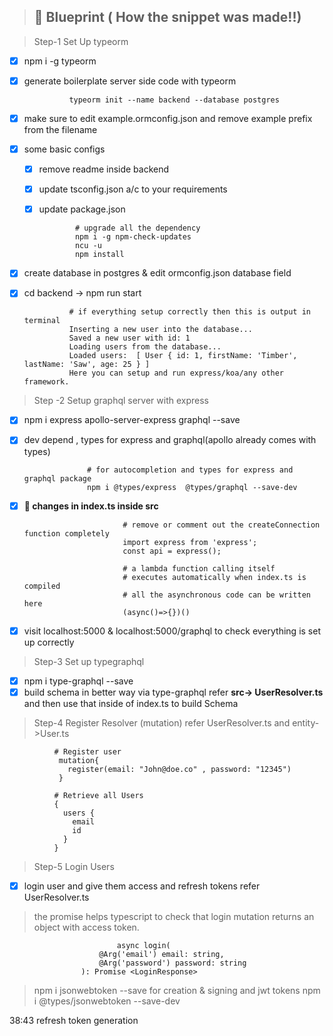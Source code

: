 > ## 🎨 Blueprint ( How the snippet was made!!)

> Step-1 Set Up typeorm

- [x] npm i -g typeorm
- [x] generate boilerplate server side code with typeorm

                typeorm init --name backend --database postgres

- [x] make sure to edit example.ormconfig.json and remove example prefix from the filename
- [x] some basic configs

  - [x] remove readme inside backend
  - [x] update tsconfig.json a/c to your requirements
  - [x] update package.json

                # upgrade all the dependency
                npm i -g npm-check-updates
                ncu -u
                npm install

- [x] create database in postgres & edit ormconfig.json database field
- [x] cd backend -> npm run start

                # if everything setup correctly then this is output in terminal
                Inserting a new user into the database...
                Saved a new user with id: 1
                Loading users from the database...
                Loaded users:  [ User { id: 1, firstName: 'Timber', lastName: 'Saw', age: 25 } ]
                Here you can setup and run express/koa/any other framework.

> Step -2 Setup graphql server with express

- [x] npm i express apollo-server-express graphql --save
- [x] dev depend , types for express and graphql(apollo already comes with types)

                    # for autocompletion and types for express and graphql package
                    npm i @types/express  @types/graphql --save-dev

- [x] **🎈 changes in index.ts inside src**

                            # remove or comment out the createConnection function completely
                            import express from 'express';
                            const api = express();

                            # a lambda function calling itself
                            # executes automatically when index.ts is compiled
                            # all the asynchronous code can be written here
                            (async()=>{})()

- [x] visit localhost:5000 & localhost:5000/graphql to check everything is set up correctly

> Step-3 Set up typegraphql

- [x] npm i type-graphql --save
- [x] build schema in better way via type-graphql refer **src-> UserResolver.ts** and then use that inside of index.ts to build Schema

> Step-4 Register Resolver (mutation) refer UserResolver.ts and entity->User.ts

              # Register user
               mutation{
                 register(email: "John@doe.co" , password: "12345")
               }

              # Retrieve all Users
              {
                users {
                  email
                  id
                }
              }

> Step-5 Login Users

- [x] login user and give them access and refresh tokens refer UserResolver.ts

> the promise helps typescript to check that login mutation returns an object with access token.

                            async login(
                        @Arg('email') email: string,
                        @Arg('password') password: string
                    ): Promise <LoginResponse>

> npm i jsonwebtoken --save for creation & signing and jwt tokens
> npm i @types/jsonwebtoken --save-dev

38:43 refresh token generation
